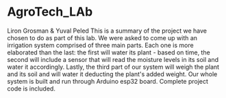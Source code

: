 # AgroTech_LAb
Liron Grosman & Yuval Peled
This is a summary of the project we have chosen to do as part of this lab. 
We were asked to come up with an irrigation system comprised of three main parts. Each one is more elaborated than the last: the first will water its plant - based on time, the second will include a sensor that will read the moisture levels in its soil and water it accordingly. Lastly, the third part of our system will weigh the plant and its soil and will water it deducting the plant's added weight.
Our whole system is built and run through Arduino esp32 board.
Complete project code is included.
